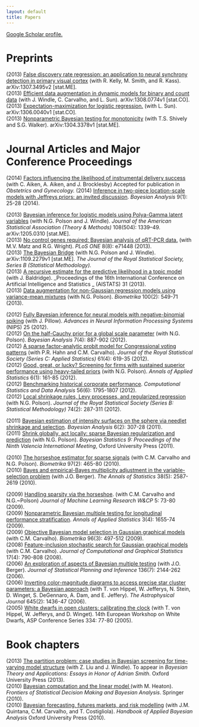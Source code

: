 ```yaml
---
layout: default
title: Papers
---
```


[ Google Scholar profile.][1]


# Preprints

(2013) [ False discovery rate regression: an application to neural synchrony detection in primary visual cortex](http://arxiv.org/abs/1307.3495) (with R. Kelly, M. Smith, and R. Kass). arXiv:1307.3495v2 [stat.ME].  
(2013) [ Efficient data augmentation in dynamic models for binary and count data](http://arxiv.org/abs/1308.0774) (with J. Windle, C. Carvalho, and L. Sun). arXiv:1308.0774v1 [stat.CO].  
(2013) [ Expectation-maximization for logistic regression.](http://arxiv.org/abs/1306.0040) (with L. Sun). arXiv:1306.0040v1 [stat.CO].  
(2013) [ Nonparametric Bayesian testing for monotonicity][3] (with T.S. Shively and S.G. Walker). arXiv:1304.3378v1 [stat.ME].   


# Journal Articles and Major Conference Proceedings

(2014) [Factors influencing the likelihood of instrumental delivery success](http://journals.lww.com/greenjournal/Abstract/publishahead/Factors_Influencing_the_Likelihood_of_Instrumental.99515.aspx) (with C. Aiken, A. Aiken, and J. Brocklesby)  Accepted for publication in _Obstetrics and Gynecology._
(2014) [Inference in two-piece location-scale models with Jeffreys priors: an invited discussion](http://projecteuclid.org/euclid.ba/1393251766).  _Bayesian Analysis_ 9(1): 25-28 (2014).

(2013) [ Bayesian inference for logistic models using Polya-Gamma latent variables][4] (with N.G. Polson and J. Windle). _Journal of the American Statistical Association (Theory &amp; Methods)_ 108(504): 1339–49. arXiv:1205.0310 [stat.ME].  
(2013) [ No control genes required: Bayesian analysis of qRT-PCR data.][5] (with M.V. Matz and R.G. Wright). _PLoS ONE_ 8(8): e71448 (2013).   
(2013) [ The Bayesian Bridge][6] (with N.G. Polson and J. Windle). arXiv:1109.2279v1 [stat.ME]. _The Journal of the Royal Statistical Society, Series B (Statistical Methodology)._   
(2013) [ A recursive estimate for the predictive likelihood in a topic model][7] (with J. Baldridge). _Proceedings of the 16th International Conference on Artificial Intelligence and Statistics _ (AISTATS) 31 (2013).   
(2013) [ Data augmentation for non-Gaussian regression models using variance-mean mixtures][8] (with N.G. Polson). _Biometrika_ 100(2): 549-71 (2013).   

(2012) [ Fully Bayesian inference for neural models with negative-binomial spiking][9] (with J. Pillow). _Advances in Neural Information Processing Systems_ (NIPS) 25 (2012).   
(2012) [ On the half-Cauchy prior for a global scale parameter][10] (with N.G. Polson). _Bayesian Analysis_ 7(4): 887-902 (2012).   
(2012) [ A sparse factor-analytic probit model for Congressional voting patterns][11] (with P.R. Hahn and C.M. Carvalho). _Journal of the Royal Statistical Society (Series C: Applied Statistics)_ 61(4): 619-35 (2012).   
(2012) [ Good, great, or lucky? Screening for firms with sustained superior performance using heavy-tailed priors][12] (with N.G. Polson). _Annals of Applied Statistics_ 6(1): 161-85 (2012).   
(2012) [ Benchmarking historical corporate performance][13]. _Computational Statistics and Data Analysis_ 56(6): 1795-1807 (2012).  
(2012) [ Local shrinkage rules, Levy processes, and regularized regression][14] (with N.G. Polson). _Journal of the Royal Statistical Society (Series B: Statistical Methodology)_ 74(2): 287-311 (2012).

(2011) [ Bayesian estimation of intensity surfaces on the sphere via needlet shrinkage and selection][15]. _Bayesian Analysis_ 6(2): 307-28 (2011).  
(2011) [ Shrink globally, act locally: sparse Bayesian regularization and prediction][16] (with N.G. Polson). _Bayesian Statistics 9: Proceedings of the Ninth Valencia International Meeting_, Oxford University Press (2011).

(2010) [ The horseshoe estimator for sparse signals][17] (with C.M. Carvalho and N.G. Polson). _Biometrika_ 97(2): 465-80 (2010).  
(2010) [ Bayes and empirical-Bayes multiplicity adjustment in the variable-selection problem][18] (with J.O. Berger). _The Annals of Statistics_ 38(5): 2587-2619 (2010).

(2009) [ Handling sparsity via the horseshoe][19]. (with C.M. Carvalho and N.G.~Polson) _Journal of Machine Learning Research W&amp;CP_ 5: 73-80 (2009).  
(2009) [ Nonparametric Bayesian multiple testing for longitudinal performance stratification][20]. _Annals of Applied Statistics_ 3(4): 1655-74 (2009).  
(2009) [ Objective Bayesian model selection in Gaussian graphical models][21] (with C.M. Carvalho). _Biometrika_ 96(3): 497-512 (2009).  
(2008) [ Feature-inclusion stochastic search for Gaussian graphical models][22] (with C.M. Carvalho). _Journal of Computational and Graphical Statistics_ 17(4): 790-808 (2008).  
(2006) [ An exploration of aspects of Bayesian multiple testing][23] (with J.O. Berger). _Journal of Statistical Planning and Inference_ 136(7): 2144-262 (2006).  
(2006) [ Inverting color-magnitude diagrams to access precise star cluster parameters: a Bayesian approach][24] (with T. von Hippel, W. Jefferys, N. Stein, D. Winget, S. DeGennaro, A. Dam, and E. Jeffery). _The Astrophysical Journal_ 645(2): 1436-47 (2006).  
(2005) [ White dwarfs in open clusters: calibrating the clock][25] (with T. von Hippel, W. Jefferys, and D. Winget). 14th European Workshop on White Dwarfs, ASP Conference Series 334: 77-80 (2005).  

  
# Book chapters

(2013) [ The partition problem: case studies in Bayesian screening for time-varying model structure][26] (with Z. Liu and J. Windle). To appear in _Bayesian Theory and Applications: Essays in Honor of Adrian Smith_. Oxford University Press (2013).  
(2010) [ Bayesian computation and the linear model ][27] (with M. Heaton). _Frontiers of Statistical Decision Making and Bayesian Analysis_. Springer (2010).  
(2010) [ Bayesian forecasting, futures markets, and risk modelling][28] (with J.M. Quintana, C.M. Carvalho, and T. Costigliola). _Handbook of Applied Bayesian Analysis_ Oxford University Press (2010).  


   [1]: http://scholar.google.com/citations?user=Ww_1EOMAAAAJ
   [3]: http://arxiv.org/abs/1304.3378
   [4]: http://arxiv.org/abs/1205.0310
   [5]: http://www.plosone.org/article/info%3Adoi%2F10.1371%2Fjournal.pone.0071448
   [6]: http://arxiv.org/abs/1109.2279
   [7]: http://jmlr.csail.mit.edu/proceedings/papers/v31/scott13a.pdf
   [8]: http://arxiv.org/abs/1103.5407
   [9]: http://books.nips.cc/papers/files/nips25/NIPS2012_0942.pdf
   [10]: http://projecteuclid.org/euclid.ba/1354024466
   [11]: http://onlinelibrary.wiley.com/doi/10.1111/j.1467-9876.2012.01044.x/full
   [12]: http://arxiv.org/abs/1010.5223
   [13]: http://arxiv.org/abs/0911.1768v2
   [14]: http://arxiv.org/abs/1010.3390v2
   [15]: http://projecteuclid.org/euclid.ba/1339612048
   [16]: http://www2.mccombs.utexas.edu/faculty/james.scott/home/Research_files/Polson-Scott-Valencia9-Version2.pdf
   [17]: http://biomet.oxfordjournals.org/content/97/2/465.short
   [18]: http://arxiv.org/abs/1011.2333
   [19]: http://jmlr.csail.mit.edu/proceedings/papers/v5/carvalho09a.html
   [20]: http://arxiv.org/abs/1009.5869
   [21]: http://biomet.oxfordjournals.org/content/96/3/497.short
   [22]: http://ftp.stat.duke.edu/WorkingPapers/07-20.pdf
   [23]: http://www.isds.duke.edu/~berger/papers/multcomp.pdf
   [24]: http://arxiv.org/abs/astro-ph/0603493
   [25]: http://arxiv.org/pdf/astro-ph/0411009.pdf
   [26]: http://arxiv.org/abs/1111.0617
   [27]: ftp://stat.duke.edu/pub/WorkingPapers/09-15.pdf
   [28]: http://www2.mccombs.utexas.edu/faculty/Carlos.Carvalho/QuintanaHABAchapter.pdf
  
